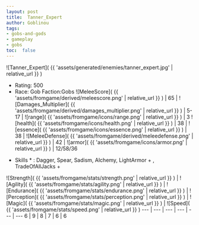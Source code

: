 ```yaml
---
layout: post
title:  Tanner_Expert
author: Goblinou
tags:
- gobs-and-gods
- gameplay
- gobs
toc:  false
---
```


![Tanner_Expert]( {{ 'assets/generated/enemies/tanner_expert.jpg' | relative_url }} )
- Rating: 500
- Race: Gob  Faction:Gobs
![MeleeScore]( {{ 'assets/fromgame/derived/meleescore.png' | relative_url }} ) | 65 | ![Damages_Multiplier]( {{ 'assets/fromgame/derived/damages_multiplier.png' | relative_url }} ) | 5-17 | ![range]( {{ 'assets/fromgame/icons/range.png' | relative_url }} ) | 3
![health]( {{ 'assets/fromgame/icons/health.png' | relative_url }} ) | 38 | ![essence]( {{ 'assets/fromgame/icons/essence.png' | relative_url }} ) | 38 | ![MeleeDefense]( {{ 'assets/fromgame/derived/meleedefense.png' | relative_url }} ) | 42 | ![armor]( {{ 'assets/fromgame/icons/armor.png' | relative_url }} ) | 12/58/36
* Skills * : Dagger, Spear, Sadism, Alchemy, LightArmor + , TradeOfAllJacks + 

![Strength]( {{ 'assets/fromgame/stats/strength.png' | relative_url }} ) | ![Agility]( {{ 'assets/fromgame/stats/agility.png' | relative_url }} ) | ![Endurance]( {{ 'assets/fromgame/stats/endurance.png' | relative_url }} ) | ![Perception]( {{ 'assets/fromgame/stats/perception.png' | relative_url }} ) | ![Magic]( {{ 'assets/fromgame/stats/magic.png' | relative_url }} ) | ![Speed]( {{ 'assets/fromgame/stats/speed.png' | relative_url }} )
--- | --- | --- | --- | --- | ---
6 | 9 | 8 | 7 | 6 | 6
